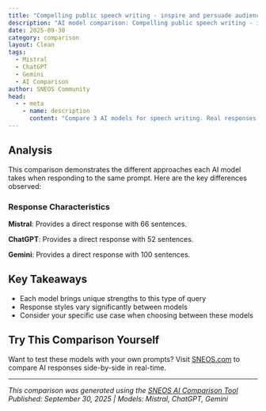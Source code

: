 ```yaml
---
title: "Compelling public speech writing - inspire and persuade audiences"
description: "AI model comparison: Compelling public speech writing - inspire and persuade audiences..."
date: 2025-09-30
category: comparison
layout: Clean
tags:
  - Mistral
  - ChatGPT
  - Gemini
  - AI Comparison
author: SNEOS Community
head:
  - - meta
    - name: description
      content: "Compare 3 AI models for speech writing. Real responses from Mistral, ChatGPT, Gemini with detailed analysis."
---
```


<ChatComparison
  title="Compelling public speech writing - inspire and persuade audiences"
  prompt="Compelling public speech writing - inspire and persuade audiences"
  :responses='{"Mistral": "Crafting a compelling public speech that inspires and persuades audiences involves a blend of strong content, emotional appeal, and effective delivery. Here are some key elements to consider:\n\n### 1. **Understand Your Audience**\n - **Research**: Know who you are speaking to. Understand their interests, concerns, and values.\n - **Empathy**: Connect with your audience on an emotional level. Show that you understand their challenges and aspirations.\n\n### 2. **Clear and Compelling Introduction**\n - **Hook**: Start with a powerful opening that grabs attention. This could be a surprising fact, a personal anecdote, a question, or a bold statement.\n - **Thesis**: Clearly state the main point or thesis of your speech. This sets the direction for the rest of your talk.\n\n### 3. **Structured Body**\n - **Main Points**: Break down your speech into three to five main points. Each point should support your thesis.\n - **Evidence**: Use data, examples, and stories to back up your points. Personal anecdotes and real-life examples can make your speech more relatable.\n - **Logical Flow**: Ensure that your points flow logically from one to the next. Use transitions to guide your audience through your speech.\n\n### 4. **Emotional Appeal**\n - **Storytelling**: Use stories to illustrate your points. Stories can make your speech more engaging and memorable.\n - **Empathy**: Show that you care about your audience\u0027s feelings and experiences. Use language that resonates with their emotions.\n - **Inspiration**: Highlight success stories, achievements, and examples of overcoming adversity to inspire your audience.\n\n### 5. **Persuasive Techniques**\n - **Ethos**: Establish your credibility. Share your qualifications, experiences, or why you are passionate about the topic.\n - **Pathos**: Appeal to emotions. Use vivid language, imagery, and emotional stories to connect with your audience.\n - **Logos**: Use logic and reason. Present facts, statistics, and logical arguments to support your points.\n\n### 6. **Call to Action**\n - **Specific Steps**: Clearly outline what you want your audience to do. Whether it\u0027s taking action, changing a behavior, or supporting a cause, be specific.\n - **Urgency**: Create a sense of urgency. Explain why action is needed now and what the consequences of inaction might be.\n - **Empowerment**: Make your audience feel capable and motivated to take action. Show them that their efforts can make a difference.\n\n### 7. **Powerful Conclusion**\n - **Recap**: Summarize your main points and reiterate your thesis.\n - **Inspiring Close**: End with a powerful, inspiring statement or call to action. Leave your audience with a strong, memorable message.\n\n### 8. **Effective Delivery**\n - **Voice**: Use a clear, confident voice. Vary your tone and pace to keep your audience engaged.\n - **Body Language**: Use gestures, facial expressions, and movement to enhance your message. Maintain eye contact with your audience.\n - **Practice**: Rehearse your speech multiple times. Practice in front of a mirror, record yourself, or get feedback from others.\n\n### Example Outline:\n\n#### Introduction:\n- **Hook**: \u0022Imagine a world where every child has access to quality education. Imagine the potential that could be unlocked.\u0022\n- **Thesis**: \u0022Today, I want to talk about the importance of investing in education and how each one of us can play a role in making this vision a reality.\u0022\n\n#### Body:\n1. **Point 1**: The Impact of Education\n - **Evidence**: Share statistics on how education improves lives.\n - **Story**: Tell a story about someone whose life was transformed by education.\n\n2. **Point 2**: Current Challenges\n - **Evidence**: Discuss the barriers to education.\n - **Story**: Share an example of a community overcoming these challenges.\n\n3. **Point 3**: What We Can Do\n - **Evidence**: Provide examples of successful initiatives.\n - **Story**: Highlight a personal or community effort that made a difference.\n\n#### Conclusion:\n- **Recap**: \u0022Investing in education is not just about the future of our children; it\u0027s about the future of our society.\u0022\n- **Inspiring Close**: \u0022Together, we can make a difference. Let\u0027s commit to ensuring that every child has the opportunity to learn and thrive. Thank you.\u0022\n\nBy incorporating these elements, you can craft a compelling public speech that inspires and persuades your audience to take action.", "ChatGPT": "Certainly! Here\u2019s a guide on writing a compelling public speech that inspires and persuades your audience, along with a sample speech outline to get you started.\n\n---\n\n### How to Write a Compelling, Inspirational, and Persuasive Speech\n\n#### 1. Know Your Audience\n- Understand their values, beliefs, and interests.\n- Identify what moves or concerns them the most.\n- Tailor your message to resonate emotionally and logically.\n\n#### 2. Define Your Core Message\n- Have a clear, concise central idea you want your audience to remember.\n- Focus your speech around this single theme or call to action.\n\n#### 3. Open Strongly\n- Use a powerful quote, startling fact, provocative question, or personal story.\n- Capture attention immediately and establish rapport.\n\n#### 4. Build Your Argument with Passion and Logic\n- Use a blend of emotional appeals (pathos), credibility (ethos), and logical reasoning (logos).\n- Provide compelling evidence, examples, and anecdotes.\n- Address potential objections to strengthen your position.\n\n#### 5. Use Storytelling\n- Stories make your message relatable and memorable.\n- Share personal experiences or transformative events that illustrate your points.\n\n#### 6. Employ Rhetorical Devices\n- Use repetition for emphasis.\n- Incorporate parallel structure for flow.\n- Use metaphors and vivid imagery to paint a picture.\n\n#### 7. Create a Call to Action\n- Make it clear what you want your audience to think, feel, or do after your speech.\n- Inspire urgency and confidence in their ability to act.\n\n#### 8. End Powerfully\n- Summarize the main points succinctly.\n- End with a memorable quote, vision, or challenge.\n\n---\n\n### Sample Speech Outline: **\u0022The Power Within Us to Change the World\u0022**\n\n**I. Opening:**\n- *Story/Hook*: \u0022When I was a child, I believed that heroes lived only in books. But then I realized, heroes come in all forms \u2014 even people like you and me.\u0022\n\n**II. Core Message:**\n- \u0022Each of us holds the power to make a difference, shaping a better future together.\u0022\n\n**III. Body:**\n\n*Point 1: Our Potential is Limitless* \n- Example of a historical figure who started small but changed the world. \n- Quote: \u201CThe journey of a thousand miles begins with one step.\u201D \u2013 Lao Tzu\n\n*Point 2: Overcoming Fear and Doubt* \n- Share a personal challenge and how perseverance helped overcome it. \n- Address common fears that hold us back.\n\n*Point 3: Taking Action Together* \n- Highlight strength in community and collaboration. \n- Examples of movements started by ordinary people.\n\n**IV. Call to Action:**\n- \u0022I challenge each of you to find your passion, act with courage, and uplift those around you. The world needs your voice and your hands.\u0022\n\n**V. Conclusion:**\n- Reiterate core message: \u0022The power to change the world doesn\u2019t lie in heroes far away \u2014 it lives inside each one of us, waiting to be awakened.\u0022 \n- End with a stirring quote or vision of a united, hopeful future.\n\n---\n\n### Additional Tips:\n- Practice your delivery to be natural and confident.\n- Use pauses effectively to emphasize key points.\n- Engage with your audience through eye contact and gestures.\n\n---\n\nIf you would like, I can help you draft a full speech on a specific topic or purpose. Just let me know!", "Gemini": "Okay, let\u0027s craft some compelling public speech writing. To make this truly effective, I\u0027ll need some context. However, I can give you a strong framework and key principles, along with examples, and then we can tailor it to a specific topic.\n\n**I. The Foundation: Understanding Your Audience \u0026 Purpose**\n\nBefore writing a single word, ask yourself these crucial questions:\n\n* **Who is my audience?** (Age, background, beliefs, values, knowledge level on the topic, biases, expectations)\n* **What is my purpose?** (To inform, persuade, inspire, entertain, motivate to action, change opinions?) *Be specific.* Is it to persuade them to donate to a cause, to inspire them to overcome challenges, to inform them about a new policy?\n* **What is the key message I want them to remember?** (Boil it down to one sentence. This is your North Star.)\n* **What outcome do I desire?** (What do you want them to *do* or *feel* after hearing your speech?)\n\n**II. The Structure: A Proven Framework**\n\nA classic and effective speech structure looks like this:\n\n1. **Attention-Getter (Hook):** Grab the audience immediately.\n2. **Establish Credibility (Optional but Often Important):** Briefly explain why *you* are qualified to speak on this topic.\n3. **Thesis Statement/Preview:** Clearly state your main point and briefly outline the key arguments or points you\u0027ll cover.\n4. **Body:** Develop your arguments with evidence, stories, examples, and emotional appeals.\n5. **Refutation (Address Counterarguments):** Acknowledge and address opposing viewpoints to strengthen your argument (especially important for persuasive speeches).\n6. **Call to Action (If Applicable):** Tell the audience what you want them to do.\n7. **Conclusion: Restate, Reinforce, and Leave a Lasting Impression.**\n\n**III. Key Principles for Compelling Speech Writing**\n\n* **Clarity and Simplicity:** Use clear, concise language. Avoid jargon or overly complex sentence structures. Write like you talk (but a *slightly* more polished version of yourself).\n* **Storytelling:** Stories are powerful. They make your message relatable, memorable, and emotionally resonant. Use anecdotes, personal experiences, or compelling narratives to illustrate your points.\n* **Emotional Connection:** Appeal to the audience\u0027s emotions. Use vivid language, imagery, and personal stories to evoke feelings of empathy, hope, anger (if appropriate), or inspiration.\n* **Rhetorical Devices:** Employ techniques like metaphors, similes, analogies, repetition, rhetorical questions, and parallelism to add impact and memorability.\n* **Authenticity:** Be genuine and speak from the heart. Let your passion for the topic shine through.\n* **Audience Engagement:** Use techniques to keep the audience engaged, such as rhetorical questions, humor (when appropriate), pauses for emphasis, and direct address (\u0022You,\u0022 \u0022We,\u0022 \u0022Together\u0022).\n* **Strong Visuals (If Applicable):** If you\u0027re using slides or other visual aids, keep them simple, clean, and visually appealing. They should *enhance* your speech, not distract from it.\n* **Practice, Practice, Practice:** Rehearse your speech multiple times. This will help you become more comfortable with the material, improve your delivery, and identify any areas that need improvement.\n\n**IV. Elaboration on Key Sections \u0026 Techniques**\n\n* **Attention-Getters (Hooks):**\n * **Startling Statistic:** \u0022Did you know that [shocking statistic]?\u0022\n * **Compelling Question:** \u0022Have you ever wondered why [question related to your topic]?\u0022\n * **Brief Story:** A short, relevant anecdote that immediately grabs attention.\n * **Bold Statement:** A provocative or controversial statement designed to pique interest.\n * **Quotation:** A relevant and impactful quote from a respected figure.\n* **Body - Developing Your Arguments:**\n * **Use the \u0022Rule of Three\u0022:** People remember things in groups of three. Structure your arguments into three key points.\n * **Evidence:** Back up your claims with facts, statistics, research findings, expert opinions, and concrete examples.\n * **Vary Your Sentence Structure:** Mix short, punchy sentences with longer, more complex ones to create a dynamic rhythm.\n* **Call to Action:**\n * **Be Specific:** Don\u0027t just say, \u0022Get involved.\u0022 Tell them *how* to get involved. Provide concrete steps they can take.\n * **Make it Easy:** Remove any obstacles that might prevent them from taking action. Provide links, phone numbers, or other resources.\n * **Create a Sense of Urgency:** Explain why it\u0027s important to act now.\n* **Conclusion:**\n * **Summarize:** Briefly recap your main points.\n * **Reinforce Your Key Message:** Restate your thesis statement in a slightly different way.\n * **Leave a Lasting Impression:** End with a powerful image, a memorable quote, or a call to hope and inspiration.\n\n**V. Examples (Generic, to be Adapted)**\n\nLet\u0027s say the *hypothetical* topic is **\u0022The Importance of Mentorship for Young People.\u0022**\n\n* **Attention-Getter:** \u0022Imagine a young person, brimming with potential, but lost in a maze of uncertainty. That was me, not so long ago.\u0022\n* **Thesis Statement/Preview:** \u0022Today, I want to talk about the transformative power of mentorship. I\u0027ll share why mentorship is crucial for young people\u0027s development, the positive impact it has on communities, and how each of us can become a mentor and make a difference.\u0022\n* **Body (Example Point with Story):** \u0022One of the most significant benefits of mentorship is the guidance it provides. When I was struggling to choose a career path, my mentor, a successful entrepreneur, spent countless hours with me, exploring my interests and skills. He didn\u0027t tell me what to do, but he asked the right questions and helped me discover my own passions. His guidance was invaluable in helping me find my way.\u0022\n* **Refutation:** \u0022Some might argue that young people can succeed on their own, and that mentorship is unnecessary. While it\u0027s true that self-reliance is important, mentorship provides a support system and a network of connections that can be invaluable in navigating the challenges of life.\u0022\n* **Call to Action:** \u0022I urge you to consider becoming a mentor. Even just one hour a week can make a profound difference in a young person\u0027s life. Organizations like [mention a relevant organization] are always looking for volunteers. Visit their website at [website address] to learn more.\u0022\n* **Conclusion:** \u0022Mentorship is not just about helping young people succeed; it\u0027s about investing in the future of our communities. By sharing our knowledge, experience, and support, we can empower the next generation to reach their full potential and create a brighter future for all. Let\u0027s all become beacons of guidance and hope for the young people in our lives.\u0022\n\n**VI. Tailoring to a Specific Topic: Your Turn!**\n\nTo make this truly useful, tell me:\n\n1. **What is the specific topic of your speech?**\n2. **Who is your target audience?** (Be as specific as possible.)\n3. **What is your primary purpose?** (Inform, persuade, inspire, etc.?)\n4. **What is the one key message you want your audience to remember?**\n\nOnce you provide this information, I can help you brainstorm ideas, refine your structure, and craft compelling content that will resonate with your audience. I can also help you with specific sections, like writing a powerful hook or crafting a compelling call to action. Let\u0027s work together to create a speech that makes a real impact!\n"}' 
  published-date="13:35"
/>

## Analysis

This comparison demonstrates the different approaches each AI model takes when responding to the same prompt. Here are the key differences observed:

### Response Characteristics

**Mistral**: Provides a direct response with 66 sentences. 

**ChatGPT**: Provides a direct response with 52 sentences. 

**Gemini**: Provides a direct response with 100 sentences. 

## Key Takeaways

- Each model brings unique strengths to this type of query
- Response styles vary significantly between models
- Consider your specific use case when choosing between these models

## Try This Comparison Yourself

Want to test these models with your own prompts? Visit [SNEOS.com](https://sneos.com) to compare AI responses side-by-side in real-time.

---

*This comparison was generated using the [SNEOS AI Comparison Tool](https://sneos.com)*
*Published: September 30, 2025 | Models: Mistral, ChatGPT, Gemini*
